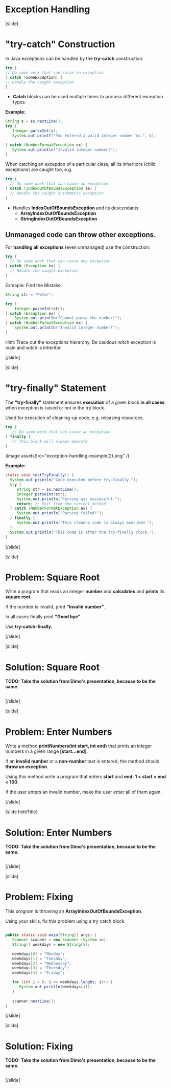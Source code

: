 # Exception Handling

[slide]

# "try-catch" Construction

In Java exceptions can be handled by the **try-catch** construction.

```java 
try {
// Do some work that can raise an exception
} catch (SomeException) {
// Handle the caught exception
}
```
- **Catch** blocks can be used multiple times to process different exception types.

**Example:**

```java 
String s = sc.nextLine();
try {
   Integer.parseInt(s);
   System.out.printf("You entered a valid integer number %s.", s);

} catch (NumberFormatException ex) {
   System.out.println("Invalid integer number!");
}
```

When catching an exception of a particular class, all its inheritors (child exceptions) are caught too, e.g.

```java 
try {
  // Do some work that can cause an exception
} catch (IndexOutOfBoundsException ae) {
  // Handle the caught arithmetic exception
}
```

- Handles **IndexOutOfBoundsException** and its descendants: 
    - **ArrayIndexOutOfBoundsException**
    - **StringIndexOutOfBoundsException**

## Unmanaged code can throw **other exceptions**.

For **handling all exceptions** (even unmanaged) use the construction:

```java
try {
  // Do some work that can raise any exception
} catch (Exception ex) {
  // Handle the caught exception
}
``` 

Exmaple: Find the Mistake.

```java live
String str = "Peter";

try {
    Integer.parseInt(str);
} catch (Exception ex) {
    System.out.println("Cannot parse the number!");
} catch (NumberFormatException ex) {
    System.out.println("Invalid integer number!");
}
```

Hint: Trace out the exceptions hierarchy. Be cautious witch exception is main and witch is inheritor.

[/slide]

[slide]

# "try-finally" Statement

The **"try-finally"** statement ensures **execution** of a given block **in all cases**, when exception is raised or not in the try block.

Used for execution of cleaning-up code, e.g. releasing resources.

```java 
try {
   // Do some work that can cause an exception
} finally {
   // This block will always execute
}
```

[image assetsSrc="exception-handling-example(2).png" /]


**Example:**


```java 
static void testTryFinally() {
  System.out.println("Code executed before try-finally.");
  try {
     String str = sc.nextLine();
     Integer.parseInt(str);
     System.out.println("Parsing was successful.");
     return; // Exit from the current method
  } catch (NumberFormatException ex) {
     System.out.println("Parsing failed!");
  } finally {
     System.out.println("This cleanup code is always executed.");
  }
  System.out.println("This code is after the try-finally block.");
}
```

[/slide]

[slide]

# Problem: Square Root

Write a program that reads an integer **number** and **calculates** and **prints** its **square root**.

If the number is invalid, print **"Invalid number"**. 

In all cases finally print **"Good bye"**. 

Use **try-catch-finally.**


[/slide]

[slide]

# Solution: Square Root

**TODO: Take the solution from Dimo's presentation, because to be the same.**

```java live

```
[/slide]

[slide]

# Problem: Enter Numbers

Write a method **printNumbers(int start, int end)** that prints an integer numbers in a given range **\[start...end\]**. 

If an **invalid number** or a **non-number** text is entered, the method should **throw an exception**. 

Using this method write a program that enters **start** and **end:** **1 < start < end < 100**. 

If the user enters an invalid number, make the user enter all of them again.


[/slide]

[slide hideTitle]

# Solution: Enter Numbers

**TODO: Take the solution from Dimo's presentation, because to be the same.**

```java live

```

[/slide]

[slide]

# Problem: Fixing

This program is throwing an **ArrayIndexOutOfBoundsException**. 

Using your skills, fix this problem using a try catch block.

```java

public static void main(String[] args) {
   Scanner scanner = new Scanner (System.in);
   String[] weekdays = new String[5];

   weekdays[0] = "Monday";
   weekdays[1] = "Tuesday";
   weekdays[2] = "Wednesday";
   weekdays[3] = "Thursday";
   weekdays[4] = "Friday";

   for (int i = 0; i <= weekdays.lenght; i++) {
      System.out.println(weekdays[i]);
   }
   
   scanner.nextLine();
}

```

[/slide]

[slide]

# Solution: Fixing

**TODO: Take the solution from Dimo's presentation, because to be the same.**

```java live

```

[/slide]





